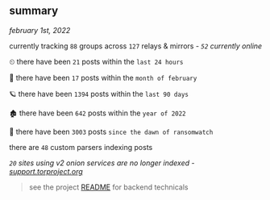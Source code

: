 
## summary
_february 1st, 2022_

currently tracking `88` groups across `127` relays & mirrors - _`52` currently online_

⏲ there have been `21` posts within the `last 24 hours`

🦈 there have been `17` posts within the `month of february`

🪐 there have been `1394` posts within the `last 90 days`

🏚 there have been `642` posts within the `year of 2022`

🦕 there have been `3003` posts `since the dawn of ransomwatch`

there are `48` custom parsers indexing posts

_`20` sites using v2 onion services are no longer indexed - [support.torproject.org](https://support.torproject.org/onionservices/v2-deprecation/)_

> see the project [README](https://github.com/thetanz/ransomwatch#ransomwatch--) for backend technicals
